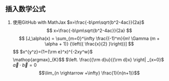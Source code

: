 ## 插入数学公式
1. 使用GitHub with MathJax $x=\frac{-b\pm\sqrt{b^2-4ac}}{2a}$
$$
x=\frac{-b\pm\sqrt{b^2-4ac}}{2a}
$$
$$
[J_\alpha(x) = \sum_{m=0}^\infty \frac{(-1)^m}{m! \Gamma (m + \alpha + 1)} {\left({ \frac{x}{2} }\right)}]
$$
$$
$x^{y^z}=(1+{\rm e}^x)^{-2xy^w}$
$$
$$\mathop{argmax}_{K}$$
$\left. \frac{{\rm d}u}{{\rm d}x} \right| _{x=0}$
$\vec{a} \cdot \vec{b}=0$
$$\lim_{n \rightarrow +\infty} \frac{1}{n(n+1)}$$
